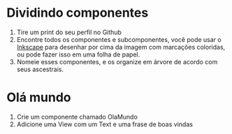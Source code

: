 # Dividindo componentes

1. Tire um print do seu perfil no Github
2. Encontre todos os componentes e subcomponentes, você pode usar o [Inkscape](https://inkscape.org/pt/) para desenhar por cima da imagem com marcações coloridas, ou pode fazer isso em uma folha de papel.
3. Nomeie esses componentes, e os organize em árvore de acordo com seus ascestrais. 

# Olá mundo

1. Crie um componente chamado OlaMundo
2. Adicione uma View com um Text e uma frase de boas vindas
